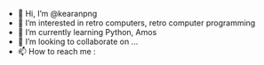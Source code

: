 - 👋 Hi, I’m @kearanpng
- 👀 I’m interested in retro computers, retro computer programming
- 🌱 I’m currently learning Python, Amos
- 💞️ I’m looking to collaborate on ...
- 📫 How to reach me : 

<!---
kearanpng/kearanpng is a ✨ special ✨ repository because its `README.md` (this file) appears on your GitHub profile.
You can click the Preview link to take a look at your changes.
--->
